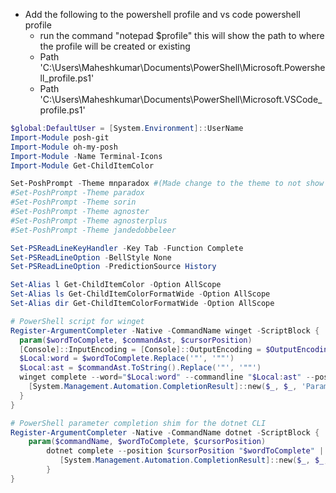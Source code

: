 - Add the following to the powershell profile and vs code powershell profile
  - run the command "notepad $profile" this will show the path to where the profile will be created or existing
  - Path 'C:\Users\Maheshkumar\Documents\PowerShell\Microsoft.Powershell_profile.ps1'
  - Path 'C:\Users\Maheshkumar\Documents\PowerShell\Microsoft.VSCode_profile.ps1'

```powershell for Powershell_profile.ps1 and VSCode_profile.ps1
$global:DefaultUser = [System.Environment]::UserName
Import-Module posh-git
Import-Module oh-my-posh
Import-Module -Name Terminal-Icons
Import-Module Get-ChildItemColor

Set-PoshPrompt -Theme mnparadox #(Made change to the theme to not show machinename and loingname)
#Set-PoshPrompt -Theme paradox
#Set-PoshPrompt -Theme sorin
#Set-PoshPrompt -Theme agnoster
#Set-PoshPrompt -Theme agnosterplus
#Set-PoshPrompt -Theme jandedobbeleer

Set-PSReadLineKeyHandler -Key Tab -Function Complete
Set-PSReadLineOption -BellStyle None
Set-PSReadLineOption -PredictionSource History

Set-Alias l Get-ChildItemColor -Option AllScope
Set-Alias ls Get-ChildItemColorFormatWide -Option AllScope
Set-Alias dir Get-ChildItemColorFormatWide -Option AllScope

# PowerShell script for winget
Register-ArgumentCompleter -Native -CommandName winget -ScriptBlock {
  param($wordToComplete, $commandAst, $cursorPosition)
  [Console]::InputEncoding = [Console]::OutputEncoding = $OutputEncoding = [System.Text.Utf8Encoding]::new()
  $Local:word = $wordToComplete.Replace('"', '""')
  $Local:ast = $commandAst.ToString().Replace('"', '""')
  winget complete --word="$Local:word" --commandline "$Local:ast" --position $cursorPosition | ForEach-Object {
    [System.Management.Automation.CompletionResult]::new($_, $_, 'ParameterValue', $_)
  }
}

# PowerShell parameter completion shim for the dotnet CLI
Register-ArgumentCompleter -Native -CommandName dotnet -ScriptBlock {
    param($commandName, $wordToComplete, $cursorPosition)
        dotnet complete --position $cursorPosition "$wordToComplete" | ForEach-Object {
           [System.Management.Automation.CompletionResult]::new($_, $_, 'ParameterValue', $_)
        }
}
```
